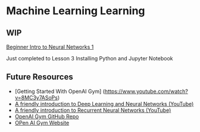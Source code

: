 # Machine Learning Learning

## WIP

[Beginner Intro to Neural Networks 1](https://www.youtube.com/watch?v=ZzWaow1Rvho&list=PLxt59R_fWVzT9bDxA76AHm3ig0Gg9S3So)

Just completed to Lesson 3 Installing Python and Jupyter Notebook

## Future Resources

- [Getting Started With OpenAI Gym] (https://www.youtube.com/watch?v=8MC3y7ASoPs)
- [A friendly introduction to Deep Learning and Neural Networks (YouTube)](https://www.youtube.com/watch?v=BR9h47Jtqyw&list=PLs8w1Cdi-zvavXlPXEAsWIh4Cgh83pZPO&index=2&t=0s)
- [A friendly introduction to Recurrent Neural Networks (YouTube)](https://www.youtube.com/watch?v=UNmqTiOnRfg&list=PLs8w1Cdi-zvavXlPXEAsWIh4Cgh83pZPO)
- [OpenAI Gym GitHub Repo](https://github.com/openai/gym)
- [OPen AI Gym Website](https://gym.openai.com/)